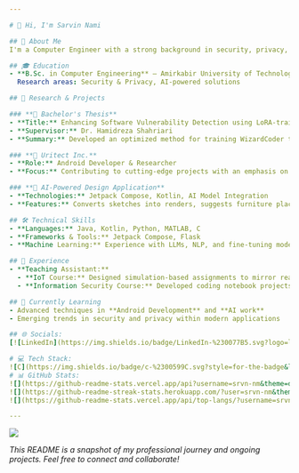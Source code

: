 ```yaml
---

# 👋 Hi, I'm Sarvin Nami

## 🚀 About Me
I'm a Computer Engineer with a strong background in security, privacy, and AI-driven solutions. My expertise lies in software development, machine learning, and innovative design applications. I have a particular passion for **Android Development** and **AI work**, which drive my professional projects.

## 🎓 Education
- **B.Sc. in Computer Engineering** – Amirkabir University of Technology  
  Research areas: Security & Privacy, AI-powered solutions

## 🔬 Research & Projects

### **🔹 Bachelor's Thesis**
- **Title:** Enhancing Software Vulnerability Detection using LoRA-trained WizardCoder  
- **Supervisor:** Dr. Hamidreza Shahriari  
- **Summary:** Developed an optimized method for training WizardCoder to identify software vulnerabilities, significantly improving accuracy in security analysis.

### **🔹 Uritect Inc.**
- **Role:** Android Developer & Researcher  
- **Focus:** Contributing to cutting-edge projects with an emphasis on **Android Development** and **AI work**.

### **🔹 AI-Powered Design Application**
- **Technologies:** Jetpack Compose, Kotlin, AI Model Integration  
- **Features:** Converts sketches into renders, suggests furniture placement, and offers decor ideas.

## 🛠️ Technical Skills
- **Languages:** Java, Kotlin, Python, MATLAB, C  
- **Frameworks & Tools:** Jetpack Compose, Flask  
- **Machine Learning:** Experience with LLMs, NLP, and fine-tuning models using LoRA

## 🎯 Experience
- **Teaching Assistant:**
  - **IoT Course:** Designed simulation-based assignments to mirror real-world IoT scenarios.
  - **Information Security Course:** Developed coding notebook projects and challenging assignments for deeper learning.

## 🌱 Currently Learning
- Advanced techniques in **Android Development** and **AI work**
- Emerging trends in security and privacy within modern applications

## 🌐 Socials:
[![LinkedIn](https://img.shields.io/badge/LinkedIn-%230077B5.svg?logo=linkedin&logoColor=white)](https://linkedin.com/in/sarvin-nami) [![Stack Overflow](https://img.shields.io/badge/-Stackoverflow-FE7A16?logo=stack-overflow&logoColor=white)](https://stackoverflow.com/users/sarvin-nami) 

# 💻 Tech Stack:
![C](https://img.shields.io/badge/c-%2300599C.svg?style=for-the-badge&logo=c&logoColor=white) ![HTML5](https://img.shields.io/badge/html5-%23E34F26.svg?style=for-the-badge&logo=html5&logoColor=white) ![Java](https://img.shields.io/badge/java-%23ED8B00.svg?style=for-the-badge&logo=openjdk&logoColor=white) ![Kotlin](https://img.shields.io/badge/kotlin-%237F52FF.svg?style=for-the-badge&logo=kotlin&logoColor=white) ![Python](https://img.shields.io/badge/python-3670A0?style=for-the-badge&logo=python&logoColor=ffdd54) ![PowerShell](https://img.shields.io/badge/PowerShell-%235391FE.svg?style=for-the-badge&logo=powershell&logoColor=white) ![.Net](https://img.shields.io/badge/.NET-5C2D91?style=for-the-badge&logo=.net&logoColor=white) ![Anaconda](https://img.shields.io/badge/Anaconda-%2344A833.svg?style=for-the-badge&logo=anaconda&logoColor=white) ![C#](https://img.shields.io/badge/c%23-%23239120.svg?style=for-the-badge&logo=csharp&logoColor=white) ![Django](https://img.shields.io/badge/django-%23092E20.svg?style=for-the-badge&logo=django&logoColor=white) ![MySQL](https://img.shields.io/badge/mysql-%2300000f.svg?style=for-the-badge&logo=mysql&logoColor=white) ![MongoDB](https://img.shields.io/badge/MongoDB-%234ea94b.svg?style=for-the-badge&logo=mongodb&logoColor=white) ![SQLite](https://img.shields.io/badge/sqlite-%2307405e.svg?style=for-the-badge&logo=sqlite&logoColor=white) ![NumPy](https://img.shields.io/badge/numpy-%23013243.svg?style=for-the-badge&logo=numpy&logoColor=white) ![Zigbee](https://img.shields.io/badge/zigbee-%23EB0443.svg?style=for-the-badge&logo=zigbee&logoColor=white) ![Mosquitto](https://img.shields.io/badge/mosquitto-%233C5280.svg?style=for-the-badge&logo=eclipsemosquitto&logoColor=white) ![Kubernetes](https://img.shields.io/badge/kubernetes-%23326ce5.svg?style=for-the-badge&logo=kubernetes&logoColor=white) ![Cisco](https://img.shields.io/badge/cisco-%23049fd9.svg?style=for-the-badge&logo=cisco&logoColor=black) ![Arduino](https://img.shields.io/badge/-Arduino-00979D?style=for-the-badge&logo=Arduino&logoColor=white) ![Jira](https://img.shields.io/badge/jira-%230A0FFF.svg?style=for-the-badge&logo=jira&logoColor=white) ![Docker](https://img.shields.io/badge/docker-%230db7ed.svg?style=for-the-badge&logo=docker&logoColor=white) ![Raspberry Pi](https://img.shields.io/badge/-RaspberryPi-C51A4A?style=for-the-badge&logo=Raspberry-Pi) ![Trello](https://img.shields.io/badge/Trello-%23026AA7.svg?style=for-the-badge&logo=Trello&logoColor=white)
# 📊 GitHub Stats:
![](https://github-readme-stats.vercel.app/api?username=srvn-nm&theme=dark&hide_border=false&include_all_commits=true&count_private=true)<br/>
![](https://github-readme-streak-stats.herokuapp.com/?user=srvn-nm&theme=dark&hide_border=false)<br/>
![](https://github-readme-stats.vercel.app/api/top-langs/?username=srvn-nm&theme=dark&hide_border=false&include_all_commits=true&count_private=true&layout=compact)

---
```

[![](https://visitcount.itsvg.in/api?id=srvn-nm&icon=0&color=0)](https://visitcount.itsvg.in)

_This README is a snapshot of my professional journey and ongoing projects. Feel free to connect and collaborate!_

<!-- Proudly created with GPRM ( https://gprm.itsvg.in ) -->
